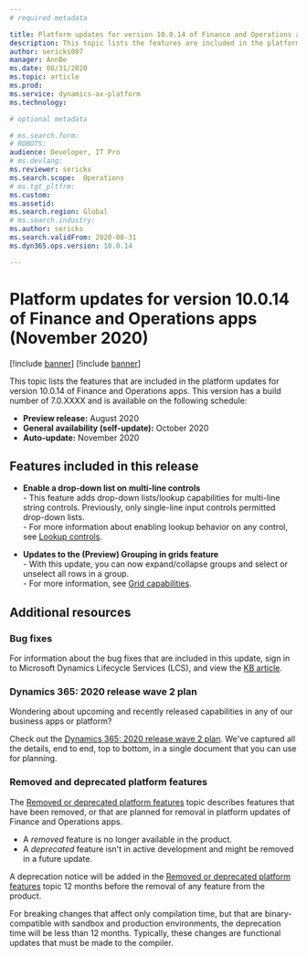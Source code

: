 ```yaml
---
# required metadata

title: Platform updates for version 10.0.14 of Finance and Operations apps (November 2020)
description: This topic lists the features are included in the platform updates for version 10.0.14 of Finance and Operations apps.
author: sericks007
manager: AnnBe
ms.date: 08/31/2020
ms.topic: article
ms.prod: 
ms.service: dynamics-ax-platform
ms.technology: 

# optional metadata

# ms.search.form: 
# ROBOTS: 
audience: Developer, IT Pro
# ms.devlang: 
ms.reviewer: sericks
ms.search.scope:  Operations
# ms.tgt_pltfrm: 
ms.custom: 
ms.assetid:
ms.search.region: Global
# ms.search.industry: 
ms.author: sericks
ms.search.validFrom: 2020-08-31
ms.dyn365.ops.version: 10.0.14

---
```

# Platform updates for version 10.0.14 of Finance and Operations apps (November 2020)

[!include [banner](../includes/banner.md)]
[!include [banner](../includes/preview-banner.md)]

This topic lists the features that are included in the platform updates for version 10.0.14 of Finance and Operations apps. This version has a build number of 7.0.XXXX and is available on the following schedule:

- **Preview release:** August 2020
- **General availability (self-update):** October 2020
- **Auto-update:** November 2020

## Features included in this release

-  **Enable a drop-down list on multi-line controls**<br>- This feature adds drop-down lists/lookup capabilities for multi-line string controls. Previously, only single-line input controls permitted drop-down lists.<br>- For more information about enabling lookup behavior on any control, see 
[Lookup controls](https://docs.microsoft.com/dynamics365/fin-ops-core/dev-itpro/user-interface/lookups-controls).

-  **Updates to the (Preview) Grouping in grids feature**<br>- With this update, you can now expand/collapse groups and select or unselect all rows in a group.<br>- For more information, see 
[Grid capabilities](https://docs.microsoft.com/dynamics365/fin-ops-core/fin-ops/get-started/grid-capabilities).

## Additional resources

### Bug fixes

For information about the bug fixes that are included in this update, sign in to Microsoft Dynamics Lifecycle Services (LCS), and view the [KB article](https://fix.lcs.dynamics.com/).

### Dynamics 365: 2020 release wave 2 plan

Wondering about upcoming and recently released capabilities in any of our business apps or platform?

Check out the [Dynamics 365: 2020 release wave 2 plan](https://docs.microsoft.com/dynamics365-release-plan/2020wave2/). We've captured all the details, end to end, top to bottom, in a single document that you can use for planning.

### Removed and deprecated platform features

The [Removed or deprecated platform features](removed-deprecated-features-platform-updates.md) topic describes features that have been removed, or that are planned for removal in platform updates of Finance and Operations apps.

- A *removed* feature is no longer available in the product.
- A *deprecated* feature isn't in active development and might be removed in a future update.

A deprecation notice will be added in the [Removed or deprecated platform features](removed-deprecated-features-platform-updates.md) topic 12 months before the removal of any feature from the product.

For breaking changes that affect only compilation time, but that are binary-compatible with sandbox and production environments, the deprecation time will be less than 12 months. Typically, these changes are functional updates that must be made to the compiler.
